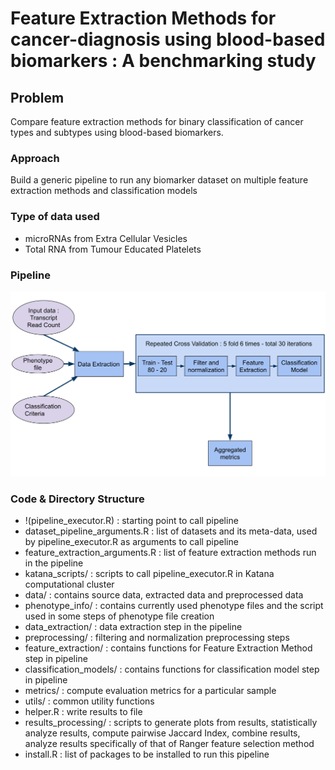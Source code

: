 # Feature Extraction Methods for cancer-diagnosis using blood-based biomarkers : A benchmarking study

## Problem 
Compare feature extraction methods for binary classification of cancer types and subtypes using blood-based biomarkers.

### Approach
Build a generic pipeline to run any biomarker dataset on multiple feature extraction methods and classification models

### Type of data used
* microRNAs from Extra Cellular Vesicles
* Total RNA from Tumour Educated Platelets

### Pipeline
![pipeline](Pipeline.svg)

### Code & Directory Structure
* !(pipeline_executor.R) : starting point to call pipeline
* dataset_pipeline_arguments.R : list of datasets and its meta-data, used by pipeline_executor.R as arguments to call pipeline
* feature_extraction_arguments.R : list of feature extraction methods run in the pipeline
* katana_scripts/ : scripts to call pipeline_executor.R in Katana computational cluster
* data/ : contains source data, extracted data and preprocessed data
* phenotype_info/ : contains currently used phenotype files and the script used in some steps of phenotype file creation
* data_extraction/ : data extraction step in the pipeline
* preprocessing/ : filtering and normalization preprocessing steps
* feature_extraction/ : contains functions for Feature Extraction Method step in pipeline
* classification_models/ : contains functions for classification model step in pipeline
* metrics/ : compute evaluation metrics for a particular sample
* utils/ : common utility functions
* helper.R : write results to file
* results_processing/ : scripts to generate plots from results, statistically analyze results, compute pairwise Jaccard Index, combine results, analyze results specifically of that of Ranger feature selection method
* install.R : list of packages to be installed to run this pipeline
